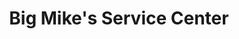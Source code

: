 ---
title: "Big Mike's Service Center"
url: /oswego/big-mikes-service-center/
shop: Autowerkstatt
---